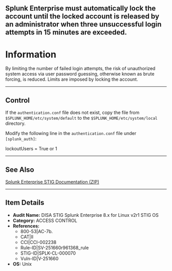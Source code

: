 ## Splunk Enterprise must automatically lock the account until the locked account is released by an administrator when three unsuccessful login attempts in 15 minutes are exceeded.
# Information

By limiting the number of failed login attempts, the risk of unauthorized system access via user password guessing, otherwise known as brute forcing, is reduced. Limits are imposed by locking the account.

---

## Control

If the `authentication.conf` file does not exist, copy the file from `$SPLUNK_HOME/etc/system/default` to the `$SPLUNK_HOME/etc/system/local` directory.

Modify the following line in the `authentication.conf` file under `[splunk_auth]`:

lockoutUsers = True or 1  

---

## See Also

[Splunk Enterprise STIG Documentation (ZIP)](https://dl.dod.cyber.mil/wp-content/uploads/stigs/zip/U_Splunk_Enterprise_8-x_for_Linux_V2R1_STIG.zip)

---

## Item Details

- **Audit Name:** DISA STIG Splunk Enterprise 8.x for Linux v2r1 STIG OS
- **Category:** ACCESS CONTROL
- **References:**
  - 800-53|AC-7b.
  - CAT|II
  - CCI|CCI-002238
  - Rule-ID|SV-251660r961368_rule
  - STIG-ID|SPLK-CL-000070
  - Vuln-ID|V-251660
- **OS:** Unix
